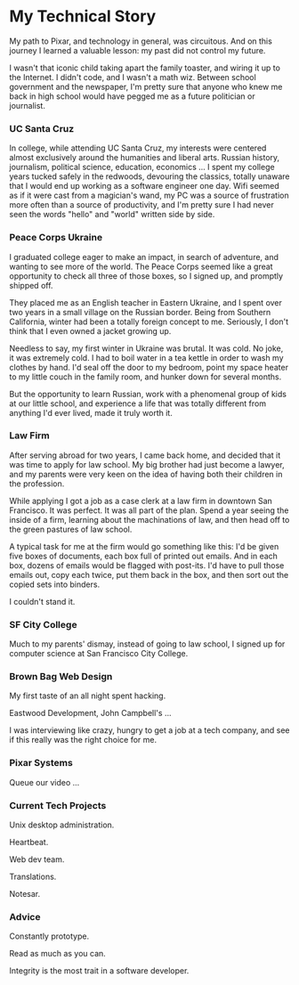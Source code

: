 # My Technical Story

My path to Pixar, and technology in general, was circuitous. And on this journey I learned a valuable lesson: my past did not control my future.

I wasn't that iconic child taking apart the family toaster, and wiring it up to the Internet. I didn't code, and I wasn't a math wiz. Between school government and the newspaper, I'm pretty sure that anyone who knew me back in high school would have pegged me as a future politician or journalist.

### UC Santa Cruz

In college, while attending UC Santa Cruz, my interests were centered almost exclusively around the humanities and liberal arts. Russian history, journalism, political science, education, economics ... I spent my college years tucked safely in the redwoods, devouring the classics, totally unaware that I would end up working as a software engineer one day. Wifi seemed as if it were cast from a magician's wand, my PC was a source of frustration more often than a source of productivity, and I'm pretty sure I had never seen the words "hello" and "world" written side by side.


### Peace Corps Ukraine

I graduated college eager to make an impact, in search of adventure, and wanting to see more of the world. The Peace Corps seemed like a great opportunity to check all three of those boxes, so I signed up, and promptly shipped off.

They placed me as an English teacher in Eastern Ukraine, and I spent over two years in a small village on the Russian border. Being from Southern California, winter had been a totally foreign concept to me. Seriously, I don't think that I even owned a jacket growing up.

Needless to say, my first winter in Ukraine was brutal. It was cold. No joke, it was extremely cold. I had to boil water in a tea kettle in order to wash my clothes by hand. I'd seal off the door to my bedroom, point my space heater to my little couch in the family room, and hunker down for several months.

But the opportunity to learn Russian, work with a phenomenal group of kids at our little school, and experience a life that was totally different from anything I'd ever lived, made it truly worth it.

### Law Firm

After serving abroad for two years, I came back home, and decided that it was time to apply for law school. My big brother had just become a lawyer, and my parents were very keen on the idea of having both their children in the profession.

While applying I got a job as a case clerk at a law firm in downtown San Francisco. It was perfect. It was all part of the plan. Spend a year seeing the inside of a firm, learning about the machinations of law, and then head off to the green pastures of law school.

A typical task for me at the firm would go something like this: I'd be given five boxes of documents, each box full of printed out emails. And in each box, dozens of emails would be flagged with post-its. I'd have to pull those emails out, copy each twice, put them back in the box, and then sort out the copied sets into binders.

I couldn't stand it.

### SF City College

Much to my parents' dismay, instead of going to law school, I signed up for computer science at San Francisco City College.


### Brown Bag Web Design

My first taste of an all night spent hacking.

Eastwood Development, John Campbell's ...

I was interviewing like crazy, hungry to get a job at a tech company, and see if this really was the right choice for me.


### Pixar Systems

Queue our video ...


### Current Tech Projects

Unix desktop administration.

Heartbeat.

Web dev team.

Translations.

Notesar.

### Advice

Constantly prototype.

Read as much as you can.

Integrity is the most trait in a software developer.
